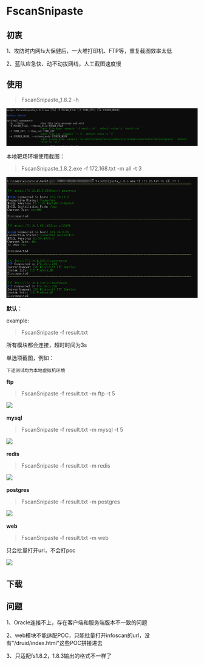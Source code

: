 # FscanSnipaste

## 初衷

1、攻防时内网fs大保健后，一大堆打印机、FTP等，重复截图效率太低

2、蓝队应急快、动不动拔网线，人工截图速度慢

## 使用

> FscanSnipaste_1.8.2 -h

![](img/bcae8eab848317a5d4404f0639d7276.png)

本地靶场环境使用截图：

> FscanSnipaste_1.8.2.exe -f 172.168.txt -m all -t 3

![](img/2f6ca7180970c07770105f69cc91d55.png)

**默认：**

example:

> FscanSnipaste -f result.txt

所有模块都会连接，超时时间为3s

单选项截图，例如：

```下述测试均为本地虚拟机环境```

**ftp**

> FscanSnipaste -f result.txt -m ftp -t 5

![](img/9bf95ec9a57fb5dcd67e7f5847e6b57.png)

**mysql**

> FscanSnipaste -f result.txt -m mysql -t 5

![](img/9503dc95684deae3367d33ff0a469cd.png)

**redis**

> FscanSnipaste -f result.txt -m redis

![](img/46cbb10a044754834666eb69793b468.png)

**postgres**

> FscanSnipaste -f result.txt -m postgres

![](img/612ecd15c3ff38c2203d2c41d009a6f.png)

**web**

> FscanSnipaste -f result.txt -m web

只会批量打开url，不会打poc

![](img/95925b4cd3d6b88b9ea8d86a3c88914.png)

## 下载



## 问题

1、Oracle连接不上，存在客户端和服务端版本不一致的问题

2、web模块不能适配POC，只能批量打开infoscan的url，没有"/druid/index.html"这些POC拼接进去

3、只适配fs1.8.2，1.8.3输出的格式不一样了

